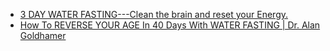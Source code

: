 - [3 DAY WATER FASTING---Clean the brain and reset your Energy.](https://youtu.be/Xe6GrYs9tkY)
- [How To REVERSE YOUR AGE In 40 Days With WATER FASTING | Dr. Alan Goldhamer](https://youtu.be/5RT4qIO27uw)
